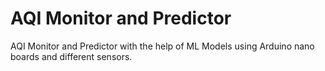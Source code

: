 # AQI Monitor and Predictor 
 AQI Monitor and Predictor with the help of ML Models using Arduino nano boards and different sensors. 
